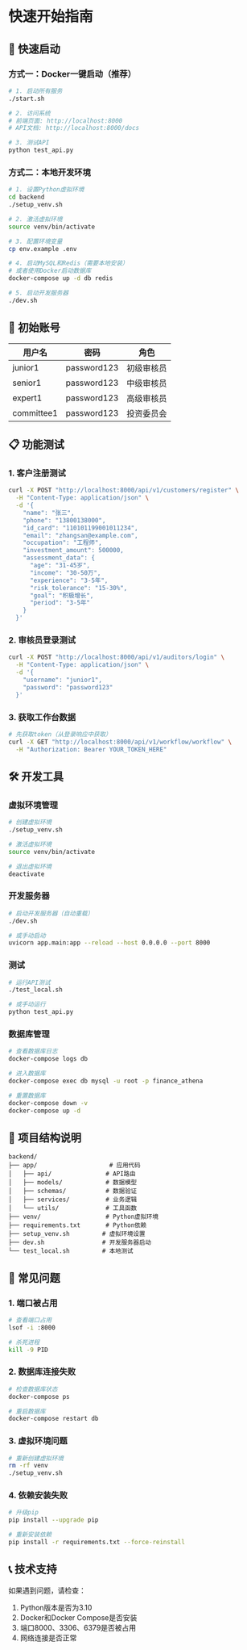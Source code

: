 # 快速开始指南

## 🚀 快速启动

### 方式一：Docker一键启动（推荐）

```bash
# 1. 启动所有服务
./start.sh

# 2. 访问系统
# 前端页面: http://localhost:8000
# API文档: http://localhost:8000/docs

# 3. 测试API
python test_api.py
```

### 方式二：本地开发环境

```bash
# 1. 设置Python虚拟环境
cd backend
./setup_venv.sh

# 2. 激活虚拟环境
source venv/bin/activate

# 3. 配置环境变量
cp env.example .env

# 4. 启动MySQL和Redis（需要本地安装）
# 或者使用Docker启动数据库
docker-compose up -d db redis

# 5. 启动开发服务器
./dev.sh
```

## 🔑 初始账号

| 用户名 | 密码 | 角色 |
|--------|------|------|
| junior1 | password123 | 初级审核员 |
| senior1 | password123 | 中级审核员 |
| expert1 | password123 | 高级审核员 |
| committee1 | password123 | 投资委员会 |

## 📋 功能测试

### 1. 客户注册测试
```bash
curl -X POST "http://localhost:8000/api/v1/customers/register" \
  -H "Content-Type: application/json" \
  -d '{
    "name": "张三",
    "phone": "13800138000",
    "id_card": "110101199001011234",
    "email": "zhangsan@example.com",
    "occupation": "工程师",
    "investment_amount": 500000,
    "assessment_data": {
      "age": "31-45岁",
      "income": "30-50万",
      "experience": "3-5年",
      "risk_tolerance": "15-30%",
      "goal": "积极增长",
      "period": "3-5年"
    }
  }'
```

### 2. 审核员登录测试
```bash
curl -X POST "http://localhost:8000/api/v1/auditors/login" \
  -H "Content-Type: application/json" \
  -d '{
    "username": "junior1",
    "password": "password123"
  }'
```

### 3. 获取工作台数据
```bash
# 先获取token（从登录响应中获取）
curl -X GET "http://localhost:8000/api/v1/workflow/workflow" \
  -H "Authorization: Bearer YOUR_TOKEN_HERE"
```

## 🛠️ 开发工具

### 虚拟环境管理
```bash
# 创建虚拟环境
./setup_venv.sh

# 激活虚拟环境
source venv/bin/activate

# 退出虚拟环境
deactivate
```

### 开发服务器
```bash
# 启动开发服务器（自动重载）
./dev.sh

# 或手动启动
uvicorn app.main:app --reload --host 0.0.0.0 --port 8000
```

### 测试
```bash
# 运行API测试
./test_local.sh

# 或手动运行
python test_api.py
```

### 数据库管理
```bash
# 查看数据库日志
docker-compose logs db

# 进入数据库
docker-compose exec db mysql -u root -p finance_athena

# 重置数据库
docker-compose down -v
docker-compose up -d
```

## 📁 项目结构说明

```
backend/
├── app/                    # 应用代码
│   ├── api/               # API路由
│   ├── models/            # 数据模型
│   ├── schemas/           # 数据验证
│   ├── services/          # 业务逻辑
│   └── utils/             # 工具函数
├── venv/                  # Python虚拟环境
├── requirements.txt       # Python依赖
├── setup_venv.sh         # 虚拟环境设置
├── dev.sh                # 开发服务器启动
└── test_local.sh         # 本地测试
```

## 🔧 常见问题

### 1. 端口被占用
```bash
# 查看端口占用
lsof -i :8000

# 杀死进程
kill -9 PID
```

### 2. 数据库连接失败
```bash
# 检查数据库状态
docker-compose ps

# 重启数据库
docker-compose restart db
```

### 3. 虚拟环境问题
```bash
# 重新创建虚拟环境
rm -rf venv
./setup_venv.sh
```

### 4. 依赖安装失败
```bash
# 升级pip
pip install --upgrade pip

# 重新安装依赖
pip install -r requirements.txt --force-reinstall
```

## 📞 技术支持

如果遇到问题，请检查：
1. Python版本是否为3.10
2. Docker和Docker Compose是否安装
3. 端口8000、3306、6379是否被占用
4. 网络连接是否正常
